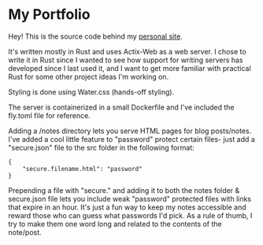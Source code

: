 # My Portfolio
Hey! This is the source code behind my [personal site](https://charansriram.com).

It's written mostly in Rust and uses Actix-Web as a web server. I chose to write it in Rust since
I wanted to see how support for writing servers has developed since I last used it, and I want to get
more familiar with practical Rust for some other project ideas I'm working on.

Styling is done using Water.css (hands-off styling). 

The server is containerized in a small Dockerfile and I've included the fly.toml file for reference. 

Adding a /notes directory lets you serve HTML pages for blog posts/notes. I've added a cool little feature
to "password" protect certain files- just add a "secure.json" file to the src folder in the following format:
```
{
    "secure.filename.html": "password"
}
```
Prepending a file with "secure." and adding it to both the notes folder & secure.json file lets you include weak
"password" protected files with links that expire in an hour. It's just a fun way to 
keep my notes accessible and reward those who can guess what passwords I'd pick. As a rule of thumb, 
I try to make them one word long and related to the contents of the note/post.
